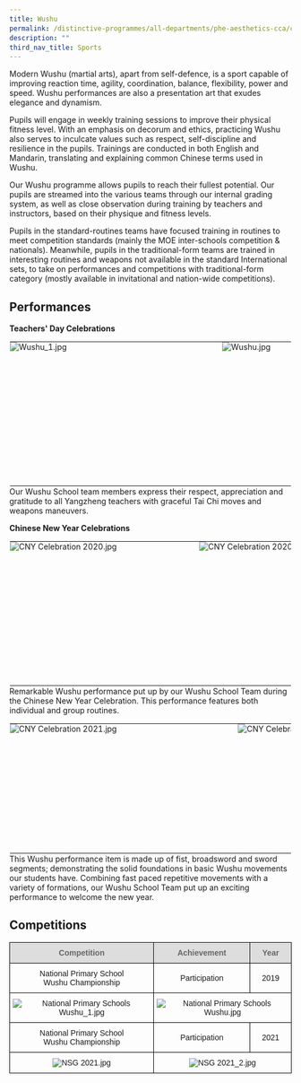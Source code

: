 ```yaml
---
title: Wushu
permalink: /distinctive-programmes/all-departments/phe-aesthetics-cca/cca/sports/wushu/
description: ""
third_nav_title: Sports
---
```

Modern Wushu (martial arts), apart from self-defence, is a sport capable of improving reaction time, agility, coordination, balance, flexibility, power and speed. Wushu performances are also a presentation art that exudes elegance and dynamism.

  

Pupils will engage in weekly training sessions to improve their physical fitness level. With an emphasis on decorum and ethics, practicing Wushu also serves to inculcate values such as respect, self-discipline and resilience in the pupils. Trainings are conducted in both English and Mandarin, translating and explaining common Chinese terms used in Wushu.

  

Our Wushu programme allows pupils to reach their fullest potential. Our pupils are streamed into the various teams through our internal grading system, as well as close observation during training by teachers and instructors, based on their physique and fitness levels.

  

Pupils in the standard-routines teams have focused training in routines to meet competition standards (mainly the MOE inter-schools competition &amp; nationals). Meanwhile, pupils in the traditional-form teams are trained in interesting routines and weapons not available in the standard International sets, to take on performances and competitions with traditional-form category (mostly available in invitational and nation-wide competitions).

Performances
------------

**Teachers' Day Celebrations**

<table style="margin: 0px 10px 0px 0px; outline: 0px; padding: 0px; border-collapse: collapse; float: left; border: 1px solid transparent; table-layout: fixed;" class="ives_tab_kosong ive_eobj_left"><tbody style="margin: 0px; outline: 0px; padding: 0px;"><tr style="margin: 0px; outline: 0px; padding: 0px;"><td style="margin: 0px; outline: 0px; padding: 0px 15px 15px 0px; vertical-align: top;"><img style="margin: auto; outline: 0px; padding: 0px; border: none; max-width: 100%; clear: both; display: block; width: 364px; height: 241px;" class="ive_eobj_center" alt="Wushu_1.jpg" width="100%" src="![](/images/Wushu_1.jpeg)"></td><td style="margin: 0px; outline: 0px; padding: 0px 15px 15px 0px; vertical-align: top;"><img style="margin: auto; outline: 0px; padding: 0px; border: none; max-width: 100%; clear: both; display: block; width: 352px; height: 233px;" class="ive_eobj_center" alt="Wushu.jpg" width="100%" src="https://yangzhengpri.moe.edu.sg/qql/slot/u703/2022/Distinctive%20Programmes/CCA/Sports/Wushu/Wushu.jpg"></td></tr></tbody></table>

Our Wushu School team members express their respect, appreciation and gratitude to all Yangzheng teachers with graceful Tai Chi moves and weapons maneuvers.

  

**Chinese New Year Celebrations**

<table style="margin: 0px 10px 0px 0px; outline: 0px; padding: 0px; border-collapse: collapse; float: left; border: 1px solid transparent; table-layout: fixed;" class="ives_tab_kosong ive_eobj_left"><tbody style="margin: 0px; outline: 0px; padding: 0px;"><tr style="margin: 0px; outline: 0px; padding: 0px;"><td style="margin: 0px; outline: 0px; padding: 0px 15px 15px 0px; vertical-align: top;"><img style="margin: auto; outline: 0px; padding: 0px; border: none; max-width: 100%; clear: both; display: block; width: 323px; height: 241px;" class="ive_eobj_center" alt="CNY Celebration 2020.jpg" width="100%" src="https://yangzhengpri.moe.edu.sg/qql/slot/u703/2022/Distinctive%20Programmes/CCA/Sports/Wushu/CNY%20Celebration%202020.jpg"></td><td style="margin: 0px; outline: 0px; padding: 0px 15px 15px 0px; vertical-align: top;"><img style="margin: auto; outline: 0px; padding: 0px; border: none; max-width: 100%; clear: both; display: block; width: 333px; height: 241px;" class="ive_eobj_center" alt="CNY Celebration 2020_2.jpg" src="https://yangzhengpri.moe.edu.sg/qql/slot/u703/2022/Distinctive%20Programmes/CCA/Sports/Wushu/CNY%20Celebration%202020_2.jpg"></td></tr></tbody></table>


Remarkable Wushu performance put up by our Wushu School Team during the Chinese New Year Celebration. This performance features both individual and group routines.

  

<table style="margin: 0px 10px 0px 0px; outline: 0px; padding: 0px; border-collapse: collapse; float: left; border: 1px solid transparent; table-layout: fixed;" class="ives_tab_kosong ive_eobj_left"><tbody style="margin: 0px; outline: 0px; padding: 0px;"><tr style="margin: 0px; outline: 0px; padding: 0px;"><td style="margin: 0px; outline: 0px; padding: 0px 15px 15px 0px; vertical-align: top;"><img style="margin: auto; outline: 0px; padding: 0px; border: none; max-width: 100%; clear: both; display: block; width: 392px; height: 215px;" class="ive_eobj_center" alt="CNY Celebration 2021.jpg" width="100%" src="https://yangzhengpri.moe.edu.sg/qql/slot/u703/2022/Distinctive%20Programmes/CCA/Sports/Wushu/CNY%20Celebration%202021.jpg"></td><td style="margin: 0px; outline: 0px; padding: 0px 15px 15px 0px; vertical-align: top;"><img style="margin: auto; outline: 0px; padding: 0px; border: none; max-width: 100%; clear: both; display: block; width: 487px; height: 215px;" class="ive_eobj_center" alt="CNY Celebration 2021_2.jpg" width="100%" src="https://yangzhengpri.moe.edu.sg/qql/slot/u703/2022/Distinctive%20Programmes/CCA/Sports/Wushu/CNY%20Celebration%202021_2.jpg"></td></tr></tbody></table>

This Wushu performance item is made up of fist, broadsword and sword segments; demonstrating the solid foundations in basic Wushu movements our students have. Combining fast paced repetitive movements with a variety of formations, our Wushu School Team put up an exciting performance to welcome the new year.

Competitions
------------

<style type="text/css">
.tg  {border-collapse:collapse;border-spacing:0;}
.tg td{border-color:black;border-style:solid;border-width:1px;font-family:Arial, sans-serif;font-size:14px;
  overflow:hidden;padding:10px 5px;word-break:normal;}
.tg th{border-color:black;border-style:solid;border-width:1px;font-family:Arial, sans-serif;font-size:14px;
  font-weight:normal;overflow:hidden;padding:10px 5px;word-break:normal;}
.tg .tg-baqh{text-align:center;vertical-align:top}
.tg .tg-feqv{background-color:#DDD;color:#666;font-weight:bold;text-align:center;vertical-align:middle}
.tg .tg-nrix{text-align:center;vertical-align:middle}
</style>
<table class="tg">
<thead>
  <tr>
    <th colspan="2" class="tg-feqv"><span style="color:#666;background-color:#DDD">Competition</span></th>
    <th colspan="2" class="tg-feqv"><span style="color:#666;background-color:#DDD">Achievement</span></th>
    <th colspan="2" class="tg-feqv"><span style="color:#666;background-color:#DDD">Year</span></th>
  </tr>
</thead>
<tbody>
  <tr>
    <td colspan="2" class="tg-nrix">National Primary School<br>Wushu Championship</td>
    <td colspan="2" class="tg-nrix">Participation</td>
    <td colspan="2" class="tg-nrix">2019</td>
  </tr>
  <tr>
    <td colspan="2" class="tg-baqh"><img height="263" width="109" alt="National Primary Schools Wushu_1.jpg" src="https://yangzhengpri.moe.edu.sg/qql/slot/u703/2022/Distinctive%20Programmes/CCA/Sports/Wushu/National%20Primary%20Schools%20Wushu_1.jpg"></td>
    <td colspan="4" class="tg-baqh"><img height="263" width="142" alt="National Primary Schools Wushu.jpg" src="https://yangzhengpri.moe.edu.sg/qql/slot/u703/2022/Distinctive%20Programmes/CCA/Sports/Wushu/National%20Primary%20Schools%20Wushu.jpg"></td>
  </tr>
  <tr>
    <td colspan="2" class="tg-nrix">National Primary School<br>Wushu Championship</td>
    <td colspan="2" class="tg-nrix">Participation</td>
    <td colspan="2" class="tg-nrix">2021</td>
  </tr>
  <tr>
    <td colspan="2" class="tg-baqh"><img height="467" width="109" alt="NSG 2021.jpg" src="https://yangzhengpri.moe.edu.sg/qql/slot/u703/2022/Distinctive%20Programmes/CCA/Sports/Wushu/NSG%202021.jpg"></td>
    <td colspan="4" class="tg-baqh"><img height="263" width="142" alt="NSG 2021_2.jpg" src="https://yangzhengpri.moe.edu.sg/qql/slot/u703/2022/Distinctive%20Programmes/CCA/Sports/Wushu/NSG%202021_2.jpg"></td>
  </tr>
</tbody>
</table>